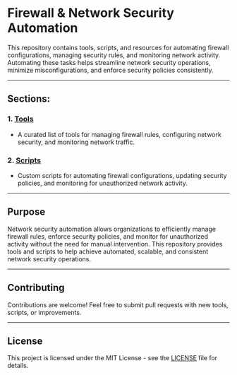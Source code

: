 # Firewall & Network Security Automation

This repository contains tools, scripts, and resources for automating firewall configurations, managing security rules, and monitoring network activity. Automating these tasks helps streamline network security operations, minimize misconfigurations, and enforce security policies consistently.

---

## Sections:

### 1. **[Tools](./tools.md)**
   - A curated list of tools for managing firewall rules, configuring network security, and monitoring network traffic.

### 2. **[Scripts](./scripts.md)**
   - Custom scripts for automating firewall configurations, updating security policies, and monitoring for unauthorized network activity.

---

## Purpose

Network security automation allows organizations to efficiently manage firewall rules, enforce security policies, and monitor for unauthorized activity without the need for manual intervention. This repository provides tools and scripts to help achieve automated, scalable, and consistent network security operations.

---

## Contributing

Contributions are welcome! Feel free to submit pull requests with new tools, scripts, or improvements.

---

## License

This project is licensed under the MIT License - see the [LICENSE](LICENSE) file for details.
